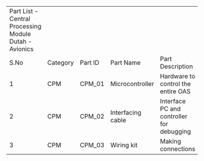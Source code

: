 | | | | | | |
|-|-|-|-|-|-|
|Part List - Central Processing Module Dutah - Avionics| | | | | |
|S.No|Category|Part ID|Part Name|Part Description|Quantity|
|1|CPM|CPM_01|Microcontroller|Hardware to control the entire OAS|1|
|2|CPM|CPM_02|Interfacing cable |Interface PC and controller for debugging|1|
|3|CPM|CPM_03|Wiring kit|Making connections|1|
